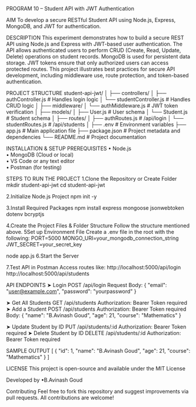 PROGRAM 10 – Student API with JWT Authentication

AIM
To develop a secure RESTful Student API using Node.js, Express, MongoDB, and JWT for authentication.

DESCRIPTION
This experiment demonstrates how to build a secure REST API using Node.js and Express with JWT-based user authentication. The API allows authenticated users to perform CRUD (Create, Read, Update, Delete) operations on student records. MongoDB is used for persistent data storage. JWT tokens ensure that only authorized users can access protected routes. This project illustrates best practices for secure API development, including middleware use, route protection, and token-based authentication.

PROJECT STRUCTURE
student-api-jwt/
│
├── controllers/
│ ├── authController.js # Handles login logic
│ └── studentController.js # Handles CRUD logic
│
├── middleware/
│ └── authMiddleware.js # JWT token verification
│
├── models/
│ ├── User.js # User schema
│ └── Student.js # Student schema
│
├── routes/
│ ├── authRoutes.js # /api/login
│ └── studentRoutes.js # /api/students
│
├── .env # Environment variables
├── app.js # Main application file
├── package.json # Project metadata and dependencies
└── README.md # Project documentation

 
INSTALLATION & SETUP
PREREQUISITES
•	Node.js  
•	MongoDB (Cloud or local)  
•	VS Code or any text editor  
•	Postman (for testing)

STEPS TO RUN THE PROJECT
1.Clone the Repository or Create Folder
mkdir student-api-jwt
cd student-api-jwt

2.Initialize Node.js Project
npm init -y

3.Install Required Packages
npm install express mongoose jsonwebtoken dotenv bcryptjs

4.Create the Project Files & Folder Structure
Follow the structure mentioned above.
5Set up Environment File
Create a .env file in the root with the following:
PORT=5000
MONGO_URI=your_mongodb_connection_string
JWT_SECRET=your_secret_key

node app.js
6.Start the Server

7.Test API in Postman
Access routes like:
http://localhost:5000/api/login
http://localhost:5000/api/students

API ENDPOINTS
➤ Login
POST /api/login
Request Body:
{
  "email": "user@example.com",
  "password": "yourpassword"
}

➤ Get All Students
GET /api/students
Authorization: Bearer Token required
➤ Add a Student
POST /api/students
Authorization: Bearer Token required
Body:
{
  "name": "B.Avinash Goud",
  "age": 21,
  "course": "Mathematics"
}

➤ Update Student by ID
PUT /api/students/:id
Authorization: Bearer Token required
➤ Delete Student by ID
DELETE /api/students/:id
Authorization: Bearer Token required

SAMPLE OUTPUT
[
  {
    "id": 1,
    "name": "B.Avinash Goud",
    "age": 21,
    "course": "Mathematics"
  }
]

LICENSE
This project is open-source and available under the MIT License

Developed by
•B.Avinash Goud

Contributing
Feel free to fork this repository and suggest improvements via pull requests. All contributions are welcome!
